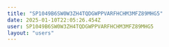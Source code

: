 ```yaml
---
title: "SP1049B6SW0W3ZH4TQDGWPPVARFHCHM3MFZ89MHG5"
date: 2025-01-10T22:05:26.454Z
user: SP1049B6SW0W3ZH4TQDGWPPVARFHCHM3MFZ89MHG5
layout: "users"
---
```

    